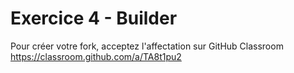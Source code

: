 # Exercice 4 - Builder

Pour créer votre fork, acceptez l'affectation sur GitHub Classroom https://classroom.github.com/a/TA8t1pu2

